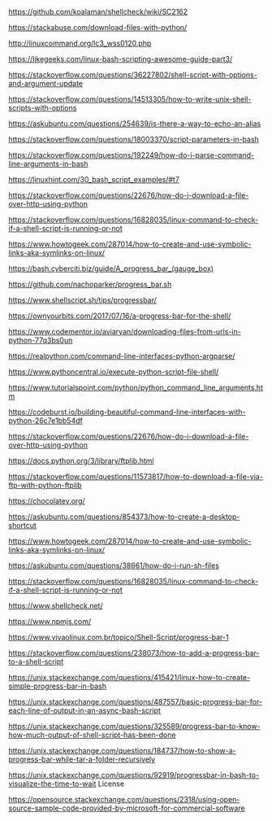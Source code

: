 
<!-- 

# -
# - ABOUT: LICENSE
# -
# - 
# - Microsoft Limited Public License (Ms-LPL) 
# - https://www.openhub.net/licenses/mslpl
# - 
# -
# - This license governs use of the accompanying software.
# - If you use the software, you accept this license. 
# - If you do not # - accept the license, do not use the software. 
# -
# - 1. Definitions 
# -
# - The terms "reproduce," "reproduction," "derivative works," and "distribution" 
# - have the same meaning here as under U.S. 
# - copyright law.
# -
# - A "contribution" is the original software, or any additions or changes to the 
# - software. A "contributor" is any person that distributes its contribution under 
# - this license. "Licensed patents" are a contributor's patent claims that 
# - read directly on its contribution. 
# -
# - 2. Grant of Rights 
# -
# - (A) Copyright Grant- Subject to the terms of this license, 
# - including the license conditions and limitations in section 3, 
# - each contributor grants you a non-exclusive, worldwide, royalty-free 
# - copyright license to reproduce its contribution, prepare derivative 
# - works of its contribution, and distribute its contribution or any 
# - derivative works that you create. 
# -
# - (B) Patent Grant- Subject to the terms of this license, 
# - including the license conditions and limitations in section 3, 
# - each contributor grants you a non-exclusive, worldwide, royalty-free license
# - under its licensed patents to make, have made, use, sell, offer for sale, import, 
# - and/or otherwise dispose of its contribution in the software or derivative works of 
# - the contribution in the software. 
# -
# - 3. Conditions and Limitations 
# -
# - (A) No Trademark License- This license does not grant you rights to use any 
# - contributors' name, logo, or trademarks. 
# -
# - (B) If you bring a patent claim against any contributor 
# - over patents that you claim are infringed by the software, your patent license 
# - from such contributor to the software ends automatically. 
# -
# - (C) If you distribute any portion of the software, you must 
# - retain all copyright, patent, trademark, and attribution notices 
# - that are present in the software. 
# -
# - (D) If you distribute any portion of the software in source code form, 
# - you may do so only under this license by including a complete copy 
# - of this license with your distribution. 
# -
# - If you distribute any portion of the software in compiled 
# - or object code form, you may only do 
# - so under a license that complies with this license. 
# -
# - (E) The software is licensed "as-is." You bear the risk of using it. 
# - The contributors give no express warranties, guarantees, or conditions. 
# - You may have additional consumer rights under your local laws which this 
# - license cannot change. To the extent permitted under your local laws, 
# - the contributors exclude the implied warranties of merchantability, 
# - fitness for a particular purpose and non-infringement. 
# -
# - 4. (F) Platform Limitation- The licenses granted in sections 2(A) & 2(B) extend only 
# - to the software or derivative works that you create that run on a Microsoft Windows 
# - operating system product.
# -

-->

<!--- documentation in: "doc/.configure/make/gnulinux/ref/REFRENCE4.md" --->
<!--- hiddenpath: "doc/.configure/make/gnulinux/ref/" --->



https://github.com/koalaman/shellcheck/wiki/SC2162

https://stackabuse.com/download-files-with-python/


http://linuxcommand.org/lc3_wss0120.php

https://likegeeks.com/linux-bash-scripting-awesome-guide-part3/

https://stackoverflow.com/questions/36227802/shell-script-with-options-and-argument-update

https://stackoverflow.com/questions/14513305/how-to-write-unix-shell-scripts-with-options

https://askubuntu.com/questions/254639/is-there-a-way-to-echo-an-alias

https://stackoverflow.com/questions/18003370/script-parameters-in-bash

https://stackoverflow.com/questions/192249/how-do-i-parse-command-line-arguments-in-bash

https://linuxhint.com/30_bash_script_examples/#t7

https://stackoverflow.com/questions/22676/how-do-i-download-a-file-over-http-using-python

https://stackoverflow.com/questions/16828035/linux-command-to-check-if-a-shell-script-is-running-or-not

https://www.howtogeek.com/287014/how-to-create-and-use-symbolic-links-aka-symlinks-on-linux/

https://bash.cyberciti.biz/guide/A_progress_bar_(gauge_box)

https://github.com/nachoparker/progress_bar.sh

https://www.shellscript.sh/tips/progressbar/

https://ownyourbits.com/2017/07/16/a-progress-bar-for-the-shell/

https://www.codementor.io/aviaryan/downloading-files-from-urls-in-python-77q3bs0un

https://realpython.com/command-line-interfaces-python-argparse/ 

https://www.pythoncentral.io/execute-python-script-file-shell/

https://www.tutorialspoint.com/python/python_command_line_arguments.htm

https://codeburst.io/building-beautiful-command-line-interfaces-with-python-26c7e1bb54df

https://stackoverflow.com/questions/22676/how-do-i-download-a-file-over-http-using-python

https://docs.python.org/3/library/ftplib.html

https://stackoverflow.com/questions/11573817/how-to-download-a-file-via-ftp-with-python-ftplib

https://chocolatey.org/

https://askubuntu.com/questions/854373/how-to-create-a-desktop-shortcut

https://www.howtogeek.com/287014/how-to-create-and-use-symbolic-links-aka-symlinks-on-linux/

https://askubuntu.com/questions/38661/how-do-i-run-sh-files

https://stackoverflow.com/questions/16828035/linux-command-to-check-if-a-shell-script-is-running-or-not

https://www.shellcheck.net/

https://www.npmjs.com/

https://www.vivaolinux.com.br/topico/Shell-Script/progress-bar-1

https://stackoverflow.com/questions/238073/how-to-add-a-progress-bar-to-a-shell-script

https://unix.stackexchange.com/questions/415421/linux-how-to-create-simple-progress-bar-in-bash

https://unix.stackexchange.com/questions/487557/basic-progress-bar-for-each-line-of-output-in-an-async-bash-script

https://unix.stackexchange.com/questions/325589/progress-bar-to-know-how-much-output-of-shell-script-has-been-done

https://unix.stackexchange.com/questions/184737/how-to-show-a-progress-bar-while-tar-a-folder-recursively

https://unix.stackexchange.com/questions/92919/progressbar-in-bash-to-visualize-the-time-to-wait
License

https://opensource.stackexchange.com/questions/2318/using-open-source-sample-code-provided-by-microsoft-for-commercial-software
